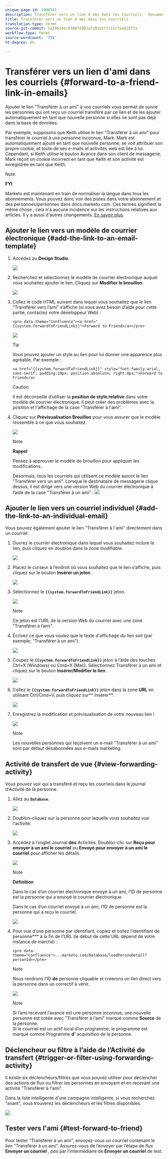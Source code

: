 ```yaml
---
unique-page-id: 1900581
description: Transférer vers un lien d'ami dans les courriels - Documents marketing - Documentation du produit
title: Transférer vers un lien d'ami dans les courriels
translation-type: tm+mt
source-git-commit: 1a29614ec938074902af201b2ffc11cfaa625f7a
workflow-type: tm+mt
source-wordcount: '755'
ht-degree: 0%

---
```



# Transférer vers un lien d&#39;ami dans les courriels {#forward-to-a-friend-link-in-emails}

Ajouter le lien &quot;Transférer à un ami&quot; à vos courriels vous permet de suivre les personnes qui ont reçu un courriel transféré par ce lien et de les ajouter automatiquement en tant que nouvelle personne si elles ne sont pas déjà dans la base de données.

Par exemple, supposons que Keith utilise le lien &quot;Transférer à un ami&quot; pour transférer le courriel à une personne inconnue, Mark. Mark est automatiquement ajouté en tant que nouvelle personne, se voit attribuer son propre cookie, et toute de ses e-mails et activités web est liée à lui. Cependant, si Keith utilise le bouton Avance dans son client de messagerie, Mark reçoit un cookie incorrect en tant que Keith et son activité est enregistrée en tant que Keith.

>[!NOTE]
>
>**FYI**
>
>Marketo est maintenant en train de normaliser la langue dans tous les abonnements. Vous pouvez donc voir des pistes dans votre abonnement et des personnes/personnes dans docs.marketo.com. Ces termes signifient la même chose ; cela n&#39;a aucune incidence sur les instructions relatives aux articles. Il y a aussi d&#39;autres changements. [En savoir plus](http://docs.marketo.com/display/DOCS/Updates+to+Marketo+Terminology).

## Ajouter le lien vers un modèle de courrier électronique {#add-the-link-to-an-email-template}

1. Accédez au **Design Studio**.

   ![](assets/one-8.png)

1. Recherchez et sélectionnez le modèle de courrier électronique auquel vous souhaitez ajouter le lien. Cliquez sur **Modifier le brouillon**.

   ![](assets/two-7.png)

1. Collez le code HTML suivant dans lequel vous souhaitez que le lien &quot;Transférer vers l’ami&quot; s’affiche (si vous avez besoin d’aide pour cette partie, contactez votre développeur Web) :

   `<pre data-theme="Confluence"><a href="{{system.forwardToFriendLink}}">Forward to Friend</a></pre>`

   ![](assets/three-7.png)

   >[!TIP]
   >
   >
   >Vous pouvez ajouter un style au lien pour lui donner une apparence plus agréable. Par exemple :
   >
   >`<a href="{{system.forwardToFriendLink}}" style="font-family:arial, sans-serif; padding:10px; position:absolute; right:0px;">Forward to Friend</a>`

   >[!CAUTION]
   >
   >Il est déconseillé d’utiliser la **position de style:relative** dans votre modèle de courrier électronique. Il peut créer des problèmes avec la position et l&#39;affichage de la case &quot;Transférer à l&#39;ami&quot;.

1. Cliquez sur **Prévisualisation Brouillon** pour vous assurer que le modèle ressemble à ce que vous souhaitez.

   ![](assets/four-5.png)

   >[!NOTE]
   >
   >**Rappel**
   >
   >Pensez à approuver le modèle de brouillon pour appliquer les modifications.

   Désormais, tous les courriels qui utilisent ce modèle auront le lien &quot;Transférer vers un ami&quot;. Lorsque le destinataire de messagerie clique dessus, il est dirigé vers une version Web du courrier électronique à l’aide de la case &quot;Transférer à un ami&quot; :
   ![](assets/f2afbox.png)

## Ajouter le lien vers un courriel individuel {#add-the-link-to-an-individual-email}

Vous pouvez également ajouter le lien &quot;Transférer à l&#39;ami&quot; directement dans un courriel.

1. Ouvrez le courrier électronique dans lequel vous souhaitez inclure le lien, puis cliquez en doublon dans la zone modifiable.

   ![](assets/five-4.png)

1. Placez le curseur à l’endroit où vous souhaitez que le lien s’affiche, puis cliquez sur le bouton **Insérer un jeton** .

   ![](assets/six-2.png)

1. Sélectionnez le **`{{system.forwardToFriendLink}}`** jeton.

   ![](assets/seven-1.png)

   >[!NOTE]
   >
   >Ce jeton est l’URL de la version Web du courriel avec une zone &quot;Transférer à l’ami&quot;.

1. Écrivez ce que vous voulez que le texte d&#39;affichage du lien soit (par exemple, &quot;Transférer à un ami&quot;).

   ![](assets/seven-1.png)

1. Coupez le **`{{system.forwardToFriendLink}}`** jeton à l’aide des touches Ctrl+X (Windows) ou Cmd+X (Mac). Sélectionnez Transférer à un ami et cliquez sur le bouton **Insérer/Modifier le lien** .

   ![](assets/eight-1.png)

1. Collez le **`{{system.forwardToFriendLink}}`** jeton dans la zone **URL** en utilisant Ctrl/Cmd+V, puis cliquez sur** Insérer**.

   ![](assets/nine.png)

1. Enregistrez la modification et prévisualisation de votre nouveau lien !

   ![](assets/ten-1.png)

   >[!NOTE]
   >
   >Les nouvelles personnes qui reçoivent un e-mail &quot;Transférer à un ami&quot; sont par défaut désabonnées aux e-mails marketing.

## Activité de transfert de vue {#view-forwarding-activity}

Vous pouvez voir qui a transféré et reçu les courriels dans le journal d&#39;Activité de la personne.

1. Allez au **`Database`**.

   ![](assets/db.png)

1. Doublon-cliquez sur la personne pour laquelle vous souhaitez vue l&#39;activité.

   ![](assets/fourteen.png)

1. Accédez à l’onglet Journal **des** Activités. Doublon-clic sur **Reçu pour envoyer à un ami le courriel** ou **Envoyé pour envoyer à un ami le courriel** pour afficher les détails.

   ![](assets/fifteen.png)

   >[!NOTE]
   >
   >**Définition**
   >
   >
   >Dans le cas d’un courrier électronique envoyé à un ami, l’ID de personne est la personne qui a envoyé le courrier électronique.
   >
   >
   >Dans le cas d’un courriel envoyé à un ami, l’ID de personne est la personne qui a reçu le courriel.

   ![](assets/sixteen.png)

1. Pour vue d’une personne par identifiant, copiez et collez l’identifiant de personne*** à la fin de l’URL (le début de cette URL dépend de votre instance de marché) :

   `<pre data-theme="Confluence">...marketo.com/Database/loadPersonDetail?personId=</pre>`

   >[!NOTE]
   >
   >Nous rendrons l&#39;ID **de** personne cliquable et créerons un lien direct vers la personne dans un correctif à venir.

   ![](assets/seventeen.png)

   >[!NOTE]
   >
   >Si l’ami recevant l’avance est une personne inconnue, une nouvelle personne est créée avec &quot;Transférer à l’ami&quot; marqué comme **Source** de la personne.\
   >Si le courriel est un actif local d’un programme, le programme est marqué comme Programme **d’** acquisition de la personne.

## Déclencheur ou filtre à l’aide de l’Activité de transfert {#trigger-or-filter-using-forwarding-activity}

Il existe six déclencheurs/filtres que vous pouvez utiliser pour déclencher des actions de flux ou filtrer les personnes en envoyant et en recevant une activité &quot;Transférer à l&#39;ami&quot;.

Dans la liste intelligente d’une campagne intelligente, si vous recherchez &quot;avant&quot;, vous trouverez les déclencheurs et les filtres disponibles.

![](assets/nineteen.png)

## Tester vers l&#39;ami {#test-forward-to-friend}

Pour tester &quot;Transférer à un ami&quot;, envoyez-vous un courriel contenant le lien &quot;Transférer à un ami&quot;. Assurez-vous de l’envoyer par l’étape de flux **Envoyer un courriel** , *pas* par l’intermédiaire de **Envoyer un courriel** de test.
